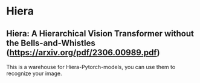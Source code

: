 # Hiera
## Hiera: A Hierarchical Vision Transformer without the Bells-and-Whistles (https://arxiv.org/pdf/2306.00989.pdf)
This is a warehouse for Hiera-Pytorch-models, you can use them to recognize your image. 
